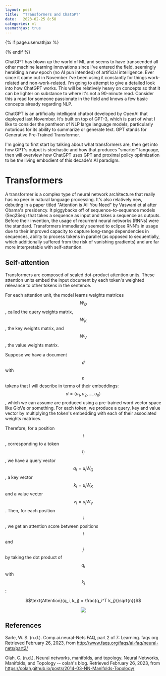 ```yaml
---
layout: post
title:  "Transformers and ChatGPT"
date:   2023-02-25 8:58
categories: ml
usemathjax: true
---
```


<!-- for mathjax support -->
{% if page.usemathjax %}
  <script type="text/x-mathjax-config">
    MathJax.Hub.Config({
    TeX: { equationNumbers: { autoNumber: "AMS" } }
    });
  </script>
  <script type="text/javascript" async src="https://cdn.mathjax.org/mathjax/latest/MathJax.js?config=TeX-AMS-MML_HTMLorMML"></script>
{% endif %}

ChatGPT has blown up the world of ML and seems to have transcended all other machine learning innovations since I've entered the field, seemingly heralding a new epoch (no AI pun intended) of artificial intelligence. Ever since it came out in November I've been using it constantly for things work-related and non-work-related. I'm going to attempt to give a detailed look into how ChatGPT works. This will be relatively heavy on concepts so that it can be lighter on substance to where it's not a 90-minute read. Consider this a read for someone passionate in the field and knows a few basic concepts already regarding NLP. 

ChatGPT is an artificially intelligent chatbot developed by OpenAI that deployed last November. It's built on top of GPT-3, which is part of what I like to consider the pantheon of NLP large language models, particularly notorious for its ability to summarize or generate text. GPT stands for Generative Pre-Trained Transformer. 

I'm going to first start by talking about what transformers are, then get into how GPT's output is stochastic and how that produces "smarter" language, then will overview how ChatGPT uses GPT and proximal policy optimization to be *the* living embodient of this decade's AI paradigm. 

# Transformers
A transformer is a complex type of neural network architecture that really has no peer in natural language processing. It's also relatively new, debuting in a paper titled "Attention is All You Need" by Vaswani et al after Obama's presidency. It piggybacks off of sequence-to-sequence models (Seq2Seq) that takes a sequence as input and takes a sequence as outputs. Before their invention, the usage of recurrent neural networks (RNNs) were the standard. Transformers immediately seemed to eclipse RNN's in usage due to their improved capacity to capture long-range dependencies in sequences, ability to process tokens in parallel (as opposed to sequentially, which additionally suffered from the risk of vanishing gradients) and are far more interpretable with self-attention. 

## Self-attention
Transformers are composed of scaled dot-product attention units. These attention units embed the input document by each token's weighted relevance to other tokens in the sentence. 

For each attention unit, the model learns weights matrices $$W_Q$$, called the query weights matrix, $$W_K$$, the key weights matrix, and $$W_V$$, the value weights matrix. 

Suppose we have a document $$d$$ with $$n$$ tokens that I will describe in terms of their embeddings: $$d = (u_1, u_2, ..., u_n)$$, which we can assume are produced using a pre-trained word vector space like GloVe or something. For each token, we produce a query, key and value vector by multiplying the token's embedding with each of their associated weights matrices. 

Therefore, for a position $$i$$, corresponding to a token $$t_i$$, we have a query vector $$q_i = u_i W_Q$$, a key vector $$k_i = u_i W_K$$ and a value vector $$v_i = u_i W_V$$. Then, for each position $$i$$, we get an attention score between positions $$i$$ and $$j$$ by taking the dot product of $$q_i$$ with $$k_j$$:

$$\text{Attention}(q_i, k_j) = \frac{q_i^T k_j}{\sqrt{n}}$$

<p align="center">
  <img width="auto" height="auto" src="/assets/transformer.jpg">
</p>

## References

Sarle, W. S. (n.d.). Comp.ai.neural-Nets FAQ, part 2 of 7: Learning. faqs.org. Retrieved February 26, 2023, from http://www.faqs.org/faqs/ai-faq/neural-nets/part2/ 

Olah, C. (n.d.). Neural networks, manifolds, and topology. Neural Networks, Manifolds, and Topology -- colah's blog. Retrieved February 26, 2023, from https://colah.github.io/posts/2014-03-NN-Manifolds-Topology/ 